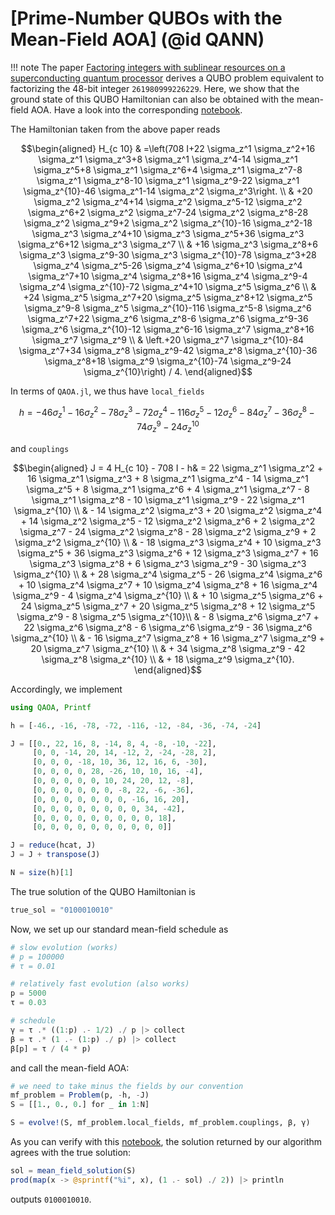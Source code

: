 # [Prime-Number QUBOs with the Mean-Field AOA] (@id QANN)

!!! note
     The paper [Factoring integers with sublinear resources on a superconducting quantum processor](https://arxiv.org/pdf/2212.12372.pdf) derives a QUBO problem equivalent to factorizing the 48-bit integer `261980999226229`. Here, we show that the ground state of this QUBO Hamiltonian can also be obtained with the mean-field AOA. Have a look into the corresponding [notebook](https://github.com/FZJ-PGI-12/QAOA.jl/blob/master/notebooks/prime_number.ipynb).

The Hamiltonian taken from the above paper reads
```math
\begin{aligned}
H_{c 10} & =\left(708 I+22 \sigma_z^1 \sigma_z^2+16 \sigma_z^1 \sigma_z^3+8 \sigma_z^1 \sigma_z^4-14 \sigma_z^1 \sigma_z^5+8 \sigma_z^1 \sigma_z^6+4 \sigma_z^1 \sigma_z^7-8 \sigma_z^1 \sigma_z^8-10 \sigma_z^1 \sigma_z^9-22 \sigma_z^1 \sigma_z^{10}-46 \sigma_z^1-14 \sigma_z^2 \sigma_z^3\right. \\
& +20 \sigma_z^2 \sigma_z^4+14 \sigma_z^2 \sigma_z^5-12 \sigma_z^2 \sigma_z^6+2 \sigma_z^2 \sigma_z^7-24 \sigma_z^2 \sigma_z^8-28 \sigma_z^2 \sigma_z^9+2 \sigma_z^2 \sigma_z^{10}-16 \sigma_z^2-18 \sigma_z^3 \sigma_z^4+10 \sigma_z^3 \sigma_z^5+36 \sigma_z^3 \sigma_z^6+12 \sigma_z^3 \sigma_z^7 \\
& +16 \sigma_z^3 \sigma_z^8+6 \sigma_z^3 \sigma_z^9-30 \sigma_z^3 \sigma_z^{10}-78 \sigma_z^3+28 \sigma_z^4 \sigma_z^5-26 \sigma_z^4 \sigma_z^6+10 \sigma_z^4 \sigma_z^7+10 \sigma_z^4 \sigma_z^8+16 \sigma_z^4 \sigma_z^9-4 \sigma_z^4 \sigma_z^{10}-72 \sigma_z^4+10 \sigma_z^5 \sigma_z^6 \\
& +24 \sigma_z^5 \sigma_z^7+20 \sigma_z^5 \sigma_z^8+12 \sigma_z^5 \sigma_z^9-8 \sigma_z^5 \sigma_z^{10}-116 \sigma_z^5-8 \sigma_z^6 \sigma_z^7+22 \sigma_z^6 \sigma_z^8-6 \sigma_z^6 \sigma_z^9-36 \sigma_z^6 \sigma_z^{10}-12 \sigma_z^6-16 \sigma_z^7 \sigma_z^8+16 \sigma_z^7 \sigma_z^9 \\
& \left.+20 \sigma_z^7 \sigma_z^{10}-84 \sigma_z^7+34 \sigma_z^8 \sigma_z^9-42 \sigma_z^8 \sigma_z^{10}-36 \sigma_z^8+18 \sigma_z^9 \sigma_z^{10}-74 \sigma_z^9-24 \sigma_z^{10}\right) / 4.
\end{aligned}
```
In terms of `QAOA.jl`, we thus have `local_fields`
```math
h =  - 46 \sigma_z^1 - 16 \sigma_z^2 - 78 \sigma_z^3 - 72 \sigma_z^4 - 116 \sigma_z^5 - 12 \sigma_z^6 - 84 \sigma_z^7 - 36 \sigma_z^8 - 74 \sigma_z^9 - 24 \sigma_z^{10}
```
and `couplings`
```math
\begin{aligned}
J = 4 H_{c 10} - 708 I - h& =  22 \sigma_z^1 \sigma_z^2 + 16 \sigma_z^1 \sigma_z^3 + 8 \sigma_z^1 \sigma_z^4 - 14 \sigma_z^1 \sigma_z^5 + 8 \sigma_z^1 \sigma_z^6 + 4 \sigma_z^1 \sigma_z^7 - 8 \sigma_z^1 \sigma_z^8 - 10 \sigma_z^1 \sigma_z^9 - 22 \sigma_z^1 \sigma_z^{10}  \\
&  - 14 \sigma_z^2 \sigma_z^3 + 20 \sigma_z^2 \sigma_z^4 + 14 \sigma_z^2 \sigma_z^5 - 12 \sigma_z^2 \sigma_z^6 + 2 \sigma_z^2 \sigma_z^7 - 24 \sigma_z^2 \sigma_z^8 - 28 \sigma_z^2 \sigma_z^9 + 2 \sigma_z^2 \sigma_z^{10} \\
& - 18 \sigma_z^3 \sigma_z^4 + 10 \sigma_z^3 \sigma_z^5 + 36 \sigma_z^3 \sigma_z^6 + 12 \sigma_z^3 \sigma_z^7   + 16 \sigma_z^3 \sigma_z^8 + 6 \sigma_z^3 \sigma_z^9 - 30 \sigma_z^3 \sigma_z^{10} \\
& + 28 \sigma_z^4 \sigma_z^5 - 26 \sigma_z^4 \sigma_z^6 + 10 \sigma_z^4 \sigma_z^7 + 10 \sigma_z^4 \sigma_z^8 + 16 \sigma_z^4 \sigma_z^9 - 4 \sigma_z^4 \sigma_z^{10} \\
& + 10 \sigma_z^5 \sigma_z^6  + 24 \sigma_z^5 \sigma_z^7 + 20 \sigma_z^5 \sigma_z^8 + 12 \sigma_z^5 \sigma_z^9 - 8 \sigma_z^5 \sigma_z^{10}\\
& - 8 \sigma_z^6 \sigma_z^7 + 22 \sigma_z^6 \sigma_z^8 - 6 \sigma_z^6 \sigma_z^9 - 36 \sigma_z^6 \sigma_z^{10} \\
& - 16 \sigma_z^7 \sigma_z^8 + 16 \sigma_z^7 \sigma_z^9 + 20 \sigma_z^7 \sigma_z^{10} \\
& + 34 \sigma_z^8 \sigma_z^9 - 42 \sigma_z^8 \sigma_z^{10}  \\
& + 18 \sigma_z^9 \sigma_z^{10}.
\end{aligned}
```
Accordingly, we implement
```julia
using QAOA, Printf

h = [-46., -16, -78, -72, -116, -12, -84, -36, -74, -24]

J = [[0., 22, 16, 8, -14, 8, 4, -8, -10, -22],
     [0, 0, -14, 20, 14, -12, 2, -24, -28, 2],
     [0, 0, 0, -18, 10, 36, 12, 16, 6, -30],
     [0, 0, 0, 0, 28, -26, 10, 10, 16, -4],
     [0, 0, 0, 0, 0, 10, 24, 20, 12, -8],
     [0, 0, 0, 0, 0, 0, -8, 22, -6, -36],
     [0, 0, 0, 0, 0, 0, 0, -16, 16, 20],
     [0, 0, 0, 0, 0, 0, 0, 0, 34, -42],
     [0, 0, 0, 0, 0, 0, 0, 0, 0, 18],
     [0, 0, 0, 0, 0, 0, 0, 0, 0, 0]]

J = reduce(hcat, J)
J = J + transpose(J)

N = size(h)[1]
```
The true solution of the QUBO Hamiltonian is
```julia
true_sol = "0100010010"
```
Now, we set up our standard mean-field schedule as
```julia
# slow evolution (works)
# p = 100000
# τ = 0.01

# relatively fast evolution (also works)
p = 5000
τ = 0.03 

# schedule
γ = τ .* ((1:p) .- 1/2) ./ p |> collect
β = τ .* (1 .- (1:p) ./ p) |> collect
β[p] = τ / (4 * p)
```
and call the mean-field AOA:
```julia
# we need to take minus the fields by our convention
mf_problem = Problem(p, -h, -J)
S = [[1., 0., 0.] for _ in 1:N]

S = evolve!(S, mf_problem.local_fields, mf_problem.couplings, β, γ)
```
As you can verify with this [notebook](https://github.com/FZJ-PGI-12/QAOA.jl/blob/master/notebooks/prime_number.ipynb), the solution returned by our algorithm agrees with the true solution:
```julia
sol = mean_field_solution(S)
prod(map(x -> @sprintf("%i", x), (1 .- sol) ./ 2)) |> println
```
outputs `0100010010`.